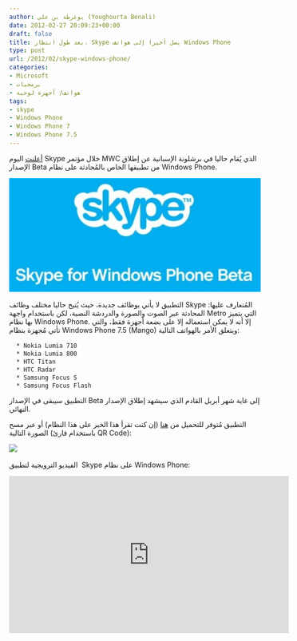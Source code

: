```yaml
---
author: يوغرطة بن علي (Youghourta Benali)
date: 2012-02-27 20:09:23+00:00
draft: false
title: بعد طول انتظار، Skype يصل أخيرا إلى هواتف Windows Phone
type: post
url: /2012/02/skype-windows-phone/
categories:
- Microsoft
- برمجيات
- هواتف/ أجهزة لوحية
tags:
- skype
- Windows Phone
- Windows Phone 7
- Windows Phone 7.5
---
```


[أعلنت](http://blogs.skype.com/en/2012/02/skype_brings_voice_and_video_c.html) اليوم Skype خلال مؤتمر MWC الذي يُقام حاليا في برشلونة الإسبانية عن إطلاق الإصدار Beta من تطبيقها الخاص بالمُحادثة على نظام Windows Phone.




[![](skype-windows-phone-e1330372969183.jpg)
](https://www.it-scoop.com/wp-content/uploads/2012/02/skype-windows-phone.jpg)




التطبيق لا يأتي بوظائف جديدة، حيث يُتيح حاليا مختلف وظائف Skype المُتعارف عليها: المحادثة عبر الصوت والصورة والدردشة النصية، لكن باستخدام واجهة Metro التي يتميز بها نظام Windows Phone. إلا أنه لا يمكن استعماله إلا على بضعة أجهزة فقط، والتي تأتي مُجهزة بنظام Windows Phone 7.5 (Mango) ويتعلق الأمر بالهواتف التالية:






	  * Nokia Lumia 710
	  * Nokia Lumia 800
	  * HTC Titan
	  * HTC Radar
	  * Samsung Focus S
	  * Samsung Focus Flash



التطبيق سيبقى في الإصدار Beta إلى غاية شهر أبريل القادم الذي سيشهد إطلاق الإصدار النهائي.




التطبيق مُتوفر للتحميل من [هنا](zune://navigate/?appid=c3f8e570-68b3-4d6a-bdbb-c0a3f4360a51) (إن كنت تقرأ هذا الخبر على هذا النظام) أو عبر مسح الصورة التالية (باستخدام قارئ QR Code):




![](http://blogs.skype.com/en/assets_c/2012/02/qr%20code_WP%20blog%20post-thumb-485x485-21421.png)





الفيديو الترويجية لتطبيق  Skype على نظام Windows Phone:




<!-- more -->




<iframe src="http://www.youtube.com/embed/YhFMjO1we_0?rel=0" height="315" frameborder="0" width="560"></iframe>
